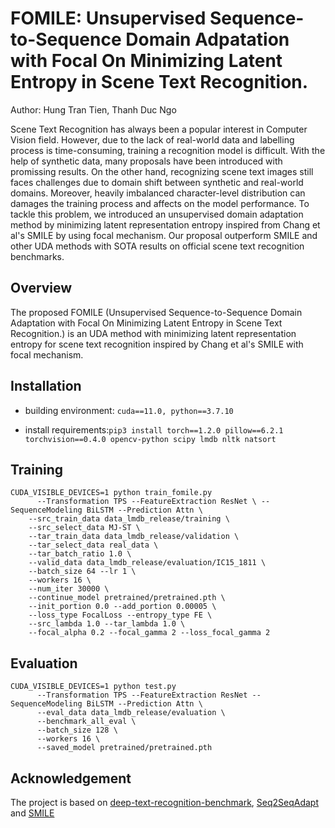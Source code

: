 # FOMILE: Unsupervised Sequence-to-Sequence Domain Adpatation with Focal On Minimizing Latent Entropy in Scene Text Recognition.
Author: Hung Tran Tien, Thanh Duc Ngo

Scene Text Recognition has always been a popular interest in Computer Vision field. However, due to the lack of real-world data and labelling process is time-consuming, training a recognition model is difficult. With the help of synthetic data, many proposals have been introduced with promissing results. 
On the other hand, recognizing scene text images still faces challenges due to domain shift between synthetic and real-world domains. Moreover, heavily imbalanced character-level distribution can damages the training process and affects on the model performance. To tackle this problem, we introduced an unsupervised domain adaptation method by minimizing latent representation entropy inspired from Chang et al's SMILE by using focal mechanism. Our proposal outperform SMILE and other UDA methods with SOTA results on official scene text recognition benchmarks.

## Overview
The proposed FOMILE (Unsupervised Sequence-to-Sequence Domain Adaptation with Focal On Minimizing Latent Entropy in Scene Text Recognition.) is an UDA method with minimizing latent representation entropy for scene text recognition inspired by Chang et al's SMILE with focal mechanism.

## Installation
- building environment: ```cuda==11.0, python==3.7.10```

- install requirements:```pip3 install torch==1.2.0 pillow==6.2.1 torchvision==0.4.0 opencv-python scipy lmdb nltk natsort```
## Training
```
CUDA_VISIBLE_DEVICES=1 python train_fomile.py 
      --Transformation TPS --FeatureExtraction ResNet \ --SequenceModeling BiLSTM --Prediction Attn \
	--src_train_data data_lmdb_release/training \
	--src_select_data MJ-ST \
	--tar_train_data data_lmdb_release/validation \
	--tar_select_data real_data \
	--tar_batch_ratio 1.0 \
	--valid_data data_lmdb_release/evaluation/IC15_1811 \
	--batch_size 64 --lr 1 \
	--workers 16 \
	--num_iter 30000 \
	--continue_model pretrained/pretrained.pth \
	--init_portion 0.0 --add_portion 0.00005 \
	--loss_type FocalLoss --entropy_type FE \
	--src_lambda 1.0 --tar_lambda 1.0 \
	--focal_alpha 0.2 --focal_gamma 2 --loss_focal_gamma 2
```
## Evaluation
```
CUDA_VISIBLE_DEVICES=1 python test.py 
      --Transformation TPS --FeatureExtraction ResNet --SequenceModeling BiLSTM --Prediction Attn \
      --eval_data data_lmdb_release/evaluation \
      --benchmark_all_eval \
      --batch_size 128 \
      --workers 16 \
      --saved_model pretrained/pretrained.pth
```
## Acknowledgement
The project is based on [deep-text-recognition-benchmark](https://github.com/clovaai/deep-text-recognition-benchmark), [Seq2SeqAdapt](https://github.com/AprilYapingZhang/Seq2SeqAdapt) and [SMILE](https://github.com/timtimchang/SMILE)
